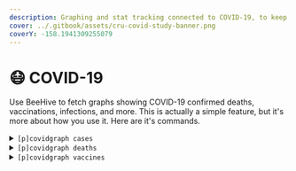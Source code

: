 ```yaml
---
description: Graphing and stat tracking connected to COVID-19, to keep users up to date.
cover: ../.gitbook/assets/cru-covid-study-banner.png
coverY: -158.1941309255079
---
```


# 😷 COVID-19

Use BeeHive to fetch graphs showing COVID-19 confirmed deaths, vaccinations, infections, and more. This is actually a simple feature, but it's more about how you use it. Here are it's commands.&#x20;

<details>

<summary><code>[p]covidgraph cases</code></summary>

Generate a graph of COVID-19 cases based on your search request.&#x20;

</details>

<details>

<summary><code>[p]covidgraph deaths</code></summary>

Chart a search query based on COVID-19 deaths. Morbid yet useful.&#x20;

</details>

<details>

<summary><code>[p]covidgraph vaccines</code></summary>

Generate a graph of vaccine progress over time. Supports multiple search keywords and different time periods.&#x20;

</details>
